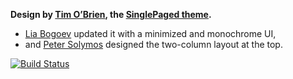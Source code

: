 **Design by [Tim O’Brien](http://t413.com/), the [SinglePaged theme](https://github.com/t413/SinglePaged).**
- [Lia Bogoev](https://github.com/bogoli) updated it with a minimized and monochrome UI,
- and [Peter Solymos](https://github.com/psolymos/) designed the two-column layout at the top.

[![Build Status](https://travis-ci.org/abremges/abremges.github.io.svg)](https://travis-ci.org/abremges/abremges.github.io)
